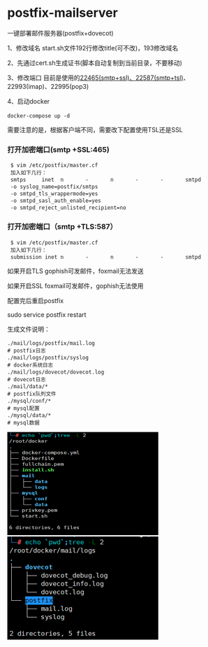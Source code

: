 # postfix-mailserver
一键部署邮件服务器(postfix+dovecot)

1、修改域名
start.sh文件192行修改title(可不改)，193修改域名

2、先通过cert.sh生成证书(脚本自动复制到当前目录，不要移动)

3、修改端口
目前是使用的[22465(smtp+ssl)、22587(smtp+tsl)](默认ssl)、22993(imap)、22995(pop3)

4、启动docker

`docker-compose up -d`

需要注意的是，根据客户端不同，需要改下配置使用TSL还是SSL
### 打开加密端口(smtp +SSL:465)

```
 $ vim /etc/postfix/master.cf
 加入如下几行：
 smtps     inet  n       -       n       -       -       smtpd
 -o syslog_name=postfix/smtps
 -o smtpd_tls_wrappermode=yes
 -o smtpd_sasl_auth_enable=yes
 -o smtpd_reject_unlisted_recipient=no
```

### 打开加密端口（smtp +TLS:587）

```
 $ vim /etc/postfix/master.cf
 加入如下几行：
 submission inet n       -       n       -       -       smtpd
```

如果开启TLS gophish可发邮件，foxmail无法发送

如果开启SSL foxmail可发邮件，gophish无法使用

配置完后重启postfix

sudo service postfix restart


生成文件说明：
```
./mail/logs/postfix/mail.log
# postfix日志
./mail/logs/postfix/syslog
# docker系统日志
./mail/logs/dovecot/dovecot.log
# dovecot日志
./mail/data/*
# postfix队列文件
./mysql/conf/*
# mysql配置
./mysql/data/*
# mysql数据
```
![image](https://github.com/mrknow001/postfix-mailserver/blob/main/images/current-dir.png)
![image](https://github.com/mrknow001/postfix-mailserver/blob/main/images/logs-dir.png)
